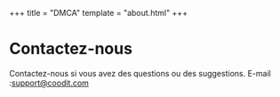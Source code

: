 +++
title = "DMCA"
template = "about.html"
+++

# Contactez-nous

Contactez-nous si vous avez des questions ou des suggestions. 
E-mail :support@coodit.com
